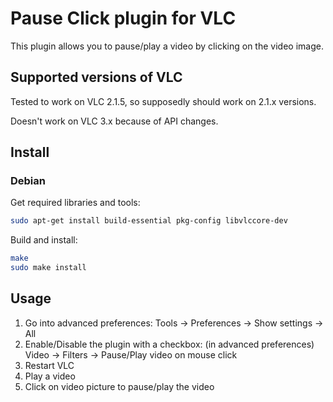 # Pause Click plugin for VLC
This plugin allows you to pause/play a video by clicking on the video image.

## Supported versions of VLC
Tested to work on VLC 2.1.5, so supposedly should work on 2.1.x versions.

Doesn't work on VLC 3.x because of API changes.

## Install

### Debian
Get required libraries and tools:
```bash
sudo apt-get install build-essential pkg-config libvlccore-dev
```

Build and install:
```bash
make
sudo make install
```

## Usage
1. Go into advanced preferences: Tools -> Preferences -> Show settings -> All
2. Enable/Disable the plugin with a checkbox: (in advanced preferences) Video -> Filters -> Pause/Play video on mouse click
3. Restart VLC
4. Play a video
5. Click on video picture to pause/play the video
